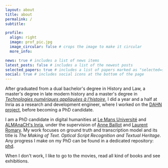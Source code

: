 ```yaml
---
layout: about
title: about
permalink: /
subtitle: 

profile:
  align: right
  image: prof_pic.jpg
  image_circular: false # crops the image to make it circular
  more_info: 

news: true # includes a list of news items
latest_posts: false # includes a list of the newest posts
selected_papers: true # includes a list of papers marked as "selected={true}"
social: true # includes social icons at the bottom of the page
---
```


After graduated from a dual bachelor's degree in History and Law, a master's degree in late modern history and a master's degree in *[Technologies numériques appliquées à l'histoire](https://www.chartes.psl.eu/fr/cursus/master-technologies-numeriques-appliquees-histoire)*, I did a year and a half at Inria as a research and development engineer, where I worked on the [DAHN project](https://github.com/FloChiff/DAHNProject), before becoming a PhD candidate.

I am a PhD candidate in digital humanities at [Le Mans Université](https://www.univ-lemans.fr/fr/index.html) and [ALMAnaCH's Inria](http://almanach.inria.fr/index-en.html), under the supervision of [Anne Baillot](https://cv.archives-ouvertes.fr/annebaillot) and [Laurent Romary](https://cv.archives-ouvertes.fr/laurentromary). My work focuses on ground truth and transcription model and its title is *The Making of Text. Optical Script Recognition and Textual Heritage*. Any progress I make on my PhD can be found in a dedicated repository: [phd](https://github.com/FloChiff/phd).

When I don't work, I like to go to the movies, read all kind of books and see exhibitions.